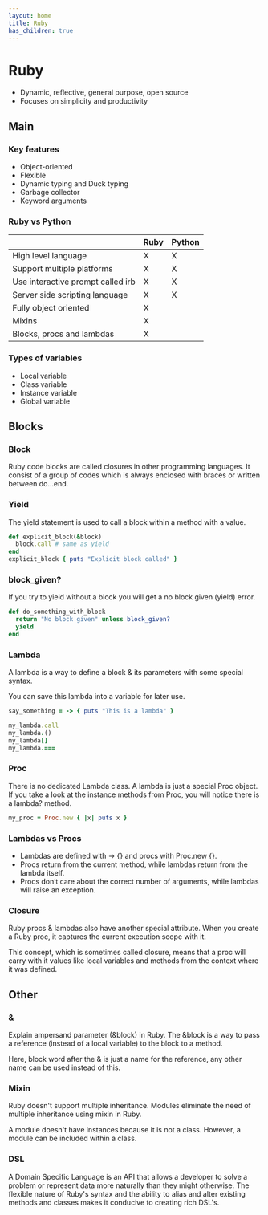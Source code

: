 ```yaml
---
layout: home
title: Ruby
has_children: true
---
```


# Ruby

- Dynamic, reflective, general purpose, open source
- Focuses on simplicity and productivity

## Main

### Key features

- Object-oriented
- Flexible
- Dynamic typing and Duck typing
- Garbage collector
- Keyword arguments

### Ruby vs Python

|                                   | Ruby | Python |
|-----------------------------------|------|--------|
| High level language               | X    | X      |
| Support multiple platforms        | X    | X      |
| Use interactive prompt called irb | X    | X      |
| Server side scripting language    | X    | X      |
| Fully object oriented             | X    |        |
| Mixins                            | X    |        |
| Blocks, procs and lambdas         | X    |        |

### Types of variables

- Local variable
- Class variable
- Instance variable
- Global variable

## Blocks

### Block

Ruby code blocks are called closures in other programming languages. It consist of a group of codes which is always enclosed with braces or written between do...end.

### Yield

The yield statement is used to call a block within a method with a value.

```ruby
def explicit_block(&block)
  block.call # same as yield
end
explicit_block { puts "Explicit block called" }
```

### block_given?

If you try to yield without a block you will get a no block given (yield) error.

```ruby
def do_something_with_block
  return "No block given" unless block_given?
  yield
end
```

### Lambda

A lambda is a way to define a block & its parameters with some special syntax.

You can save this lambda into a variable for later use.

```ruby
say_something = -> { puts "This is a lambda" }
```

```ruby
my_lambda.call
my_lambda.()
my_lambda[]
my_lambda.===
```

### Proc

There is no dedicated Lambda class. A lambda is just a special Proc object. If you take a look at the instance methods from Proc, you will notice there is a lambda? method.

```ruby
my_proc = Proc.new { |x| puts x }
```

### Lambdas vs Procs

- Lambdas are defined with -> {} and procs with Proc.new {}.
- Procs return from the current method, while lambdas return from the lambda itself.
- Procs don’t care about the correct number of arguments, while lambdas will raise an exception.

### Closure

Ruby procs & lambdas also have another special attribute. When you create a Ruby proc, it captures the current execution scope with it.

This concept, which is sometimes called closure, means that a proc will carry with it values like local variables and methods from the context where it was defined.

## Other

### &

Explain ampersand parameter (&block) in Ruby.
The &block is a way to pass a reference (instead of a local variable) to the block to a method.

Here, block word after the & is just a name for the reference, any other name can be used instead of this.

### Mixin

Ruby doesn't support multiple inheritance. Modules eliminate the need of multiple inheritance using mixin in Ruby.

A module doesn't have instances because it is not a class. However, a module can be included within a class.

### DSL

A Domain Specific Language is an API that allows a developer to solve a problem or represent data more naturally than they might otherwise. The flexible nature of Ruby's syntax and the ability to alias and alter existing methods and classes makes it conducive to creating rich DSL's.
